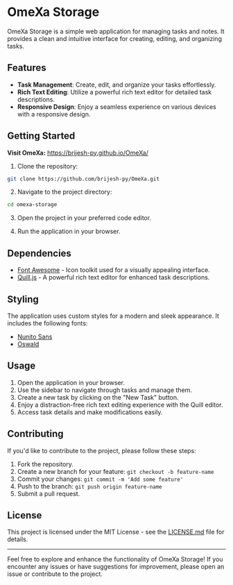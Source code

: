# OmeXa Storage

OmeXa Storage is a simple web application for managing tasks and notes. It provides a clean and intuitive interface for creating, editing, and organizing tasks.

## Features

- **Task Management**: Create, edit, and organize your tasks effortlessly.
- **Rich Text Editing**: Utilize a powerful rich text editor for detailed task descriptions.
- **Responsive Design**: Enjoy a seamless experience on various devices with a responsive design.

## Getting Started

**Visit OmeXa:** https://brijesh-py.github.io/OmeXa/

1. Clone the repository:

```bash
git clone https://github.com/brijesh-py/OmeXa.git
```

2. Navigate to the project directory:

```bash
cd omexa-storage
```

3. Open the project in your preferred code editor.

4. Run the application in your browser.

## Dependencies

- [Font Awesome](https://kit.fontawesome.com/c1766f874e.js) - Icon toolkit used for a visually appealing interface.
- [Quill.js](//cdn.quilljs.com/1.3.6/quill.js) - A powerful rich text editor for enhanced task descriptions.

## Styling

The application uses custom styles for a modern and sleek appearance. It includes the following fonts:

- [Nunito Sans](https://fonts.googleapis.com/css2?family=Nunito+Sans:opsz,wght@6..12,300&family=Oswald&display=swap)
- [Oswald](https://fonts.googleapis.com/css2?family=Nunito+Sans:opsz,wght@6..12,300&family=Oswald&display=swap)

## Usage

1. Open the application in your browser.
2. Use the sidebar to navigate through tasks and manage them.
3. Create a new task by clicking on the "New Task" button.
4. Enjoy a distraction-free rich text editing experience with the Quill editor.
5. Access task details and make modifications easily.

## Contributing

If you'd like to contribute to the project, please follow these steps:

1. Fork the repository.
2. Create a new branch for your feature: `git checkout -b feature-name`
3. Commit your changes: `git commit -m 'Add some feature'`
4. Push to the branch: `git push origin feature-name`
5. Submit a pull request.

## License

This project is licensed under the MIT License - see the [LICENSE.md](LICENSE.md) file for details.

---

Feel free to explore and enhance the functionality of OmeXa Storage! If you encounter any issues or have suggestions for improvement, please open an issue or contribute to the project.